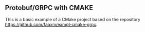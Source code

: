## Protobuf/GRPC with CMAKE

This is a basic example of a CMake project based on the repository
https://github.com/faaxm/exmpl-cmake-grpc. 